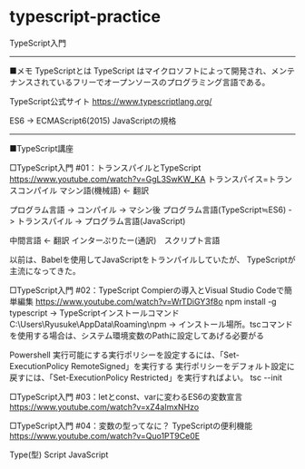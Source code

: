 # typescript-practice
TypeScript入門

-------------------
■メモ
TypeScriptとは
TypeScript はマイクロソフトによって開発され、メンテナンスされているフリーでオープンソースのプログラミング言語である。

TypeScript公式サイト
https://www.typescriptlang.org/


ES6 -> ECMAScript6(2015) JavaScriptの規格


-------------------
■TypeScript講座

□TypeScript入門 #01：トランスパイルとTypeScript
https://www.youtube.com/watch?v=GgL3SwKW_KA
トランスパイス=トランスコンパイル
マシン語(機械語) <- 翻訳

プログラム言語 -> コンパイル -> マシン後
プログラム言語(TypeScript≒ES6) -> トランスパイル -> プログラム言語(JavaScript)

中間言語 <- 翻訳
インターぷりたー(通訳)　スクリプト言語

以前は、Babelを使用してJavaScriptをトランパイルしていたが、
TypeScriptが主流になってきた。


□TypeScript入門 #02：TypeScript Compierの導入とVisual Studio Codeで簡単編集
https://www.youtube.com/watch?v=WrTDiGY3f8o
npm install -g typescript -> TypeScriptインストールコマンド
C:\Users\Ryusuke\AppData\Roaming\npm -> インストール場所。tscコマンドを使用する場合は、システム環境変数のPathに設定してあげる必要がる

Powershell
実行可能にする実行ポリシーを設定するには、「Set-ExecutionPolicy RemoteSigned」を実行する
実行ポリシーをデフォルト設定に戻すには、「Set-ExecutionPolicy Restricted」を実行すればよい。
tsc --init

□TypeScript入門 #03：letとconst、varに変わるES6の変数宣言
https://www.youtube.com/watch?v=xZ4aImxNHzo

□TypeScript入門 #04：変数の型ってなに？ TypeScriptの便利機能
https://www.youtube.com/watch?v=Quo1PT9Ce0E

Type(型) Script
JavaScript











